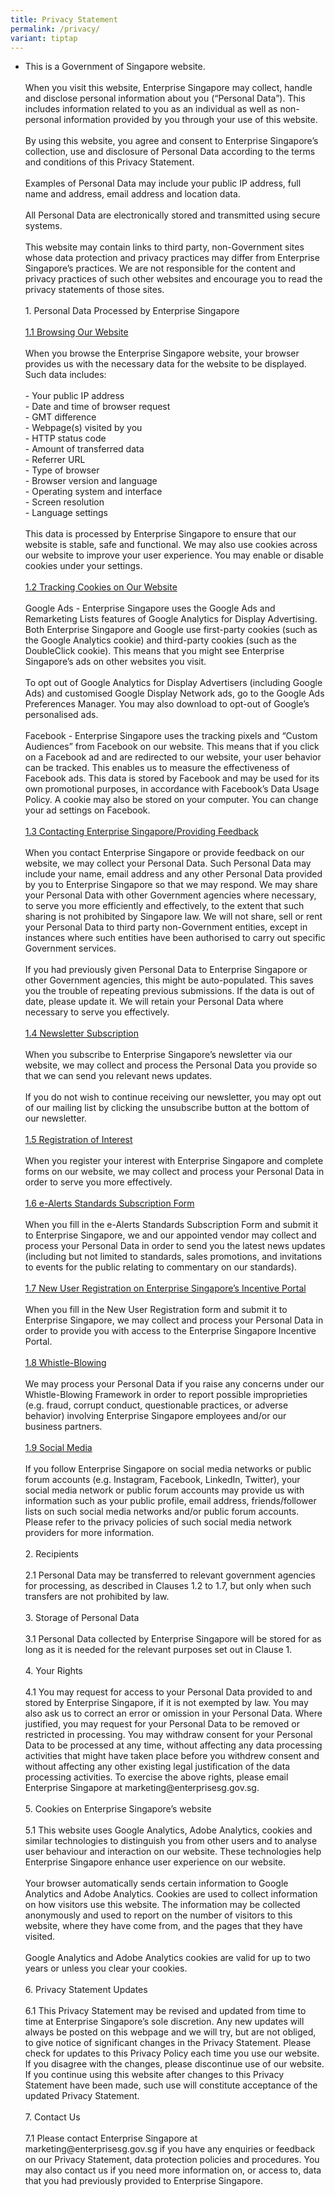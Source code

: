 ```yaml
---
title: Privacy Statement
permalink: /privacy/
variant: tiptap
---
```

<ul data-tight="true" class="tight">
<li>
<p>This is a Government of Singapore website.
<br>
<br>When you visit this website, Enterprise Singapore may collect, handle
and disclose personal information about you (“Personal Data”). This includes
information related to you as an individual as well as non-personal information
provided by you through your use of this website.
<br>
<br>By using this website, you agree and consent to Enterprise Singapore’s
collection, use and disclosure of Personal Data according to the terms
and conditions of this Privacy Statement.
<br>
<br>Examples of Personal Data may include your public IP address, full name
and address, email address and location data.
<br>
<br>All Personal Data are electronically stored and transmitted using secure
systems.
<br>
<br>This website may contain links to third party, non-Government sites whose
data protection and privacy practices may differ from Enterprise Singapore’s
practices. We are not responsible for the content and privacy practices
of such other websites and encourage you to read the privacy statements
of those sites.
<br>
<br>1. Personal Data Processed by Enterprise Singapore
<br>
<br><u>1.1 Browsing Our Website </u>
<br>
<br>When you browse the Enterprise Singapore website, your browser provides
us with the necessary data for the website to be displayed. Such data includes:
<br>
<br>- Your public IP address
<br>- Date and time of browser request
<br>- GMT difference
<br>- Webpage(s) visited by you
<br>- HTTP status code
<br>- Amount of transferred data
<br>- Referrer URL
<br>- Type of browser
<br>- Browser version and language
<br>- Operating system and interface
<br>- Screen resolution
<br>- Language settings
<br>
<br>This data is processed by Enterprise Singapore to ensure that our website
is stable, safe and functional. We may also use cookies across our website
to improve your user experience. You may enable or disable cookies under
your settings.
<br>
<br><u>1.2 Tracking Cookies on Our Website </u>
<br>
<br>Google Ads - Enterprise Singapore uses the Google Ads and Remarketing
Lists features of Google Analytics for Display Advertising. Both Enterprise
Singapore and Google use first-party cookies (such as the Google Analytics
cookie) and third-party cookies (such as the DoubleClick cookie). This
means that you might see Enterprise Singapore’s ads on other websites you
visit.
<br>
<br>To opt out of Google Analytics for Display Advertisers (including Google
Ads) and customised Google Display Network ads, go to the Google Ads Preferences
Manager. You may also download to opt-out of Google’s personalised ads.&nbsp;
<br>
<br>Facebook - Enterprise Singapore uses the tracking pixels and “Custom Audiences”
from Facebook on our website. This means that if you click on a Facebook
ad and are redirected to our website, your user behavior can be tracked.
This enables us to measure the effectiveness of Facebook ads. This data
is stored by Facebook and may be used for its own promotional purposes,
in accordance with Facebook’s Data Usage Policy. A cookie may also be stored
on your computer. You can change your ad settings on Facebook.&nbsp;
<br>
<br><u>1.3 Contacting Enterprise Singapore/Providing Feedback </u>
<br>
<br>When you contact Enterprise Singapore or provide feedback on our website,
we may collect your Personal Data. Such Personal Data may include your
name, email address and any other Personal Data provided by you to Enterprise
Singapore so that we may respond. We may share your Personal Data with
other Government agencies where necessary, to serve you more efficiently
and effectively, to the extent that such sharing is not prohibited by Singapore
law. We will not share, sell or rent your Personal Data to third party
non-Government entities, except in instances where such entities have been
authorised to carry out specific Government services.
<br>
<br>If you had previously given Personal Data to Enterprise Singapore or other
Government agencies, this might be auto-populated. This saves you the trouble
of repeating previous submissions. If the data is out of date, please update
it. We will retain your Personal Data where necessary to serve you effectively.
<br>
<br><u>1.4 Newsletter Subscription </u>
<br>
<br>When you subscribe to Enterprise Singapore’s newsletter via our website,
we may collect and process the Personal Data you provide so that we can
send you relevant news updates.
<br>
<br>If you do not wish to continue receiving our newsletter, you may opt out
of our mailing list by clicking the unsubscribe button at the bottom of
our newsletter.
<br>
<br><u>1.5 Registration of Interest </u>
<br>
<br>When you register your interest with Enterprise Singapore and complete
forms on our website, we may collect and process your Personal Data in
order to serve you more effectively.
<br>
<br><u>1.6 e-Alerts Standards Subscription Form </u>
<br>
<br>When you fill in the e-Alerts Standards Subscription Form and submit it
to Enterprise Singapore, we and our appointed vendor may collect and process
your Personal Data in order to send you the latest news updates (including
but not limited to standards, sales promotions, and invitations to events
for the public relating to commentary on our standards).&nbsp;&nbsp;
<br>
<br><u>1.7 New User Registration on Enterprise Singapore’s Incentive Portal </u>
<br>
<br>When you fill in the New User Registration form and submit it to Enterprise
Singapore, we may collect and process your Personal Data in order to provide
you with access to the Enterprise Singapore Incentive Portal.&nbsp;
<br>
<br><u>1.8 Whistle-Blowing </u>
<br>
<br>We may process your Personal Data if you raise any concerns under our
Whistle-Blowing Framework in order to report possible improprieties (e.g.
fraud, corrupt conduct, questionable practices, or adverse behavior) involving
Enterprise Singapore employees and/or our business partners.&nbsp;&nbsp;
<br>
<br><u>1.9 Social Media </u>
<br>
<br>If you follow Enterprise Singapore on social media networks or public
forum accounts (e.g. Instagram, Facebook, LinkedIn, Twitter), your social
media network or public forum accounts may provide us with information
such as your public profile, email address, friends/follower lists on such
social media networks and/or public forum accounts. Please refer to the
privacy policies of such social media network providers for more information.&nbsp;
<br>
<br>2. Recipients
<br>
<br>2.1 Personal Data may be transferred to relevant government agencies for
processing, as described in Clauses 1.2 to 1.7, but only when such transfers
are not prohibited by law.&nbsp;
<br>
<br>3. Storage of Personal Data
<br>
<br>3.1 Personal Data collected by Enterprise Singapore will be stored for
as long as it is needed for the relevant purposes set out in Clause 1.&nbsp;&nbsp;
<br>
<br>4. Your Rights
<br>
<br>4.1 You may request for access to your Personal Data provided to and stored
by Enterprise Singapore, if it is not exempted by law. You may also ask
us to correct an error or omission in your Personal Data. Where justified,
you may request for your Personal Data to be removed or restricted in processing.
You may withdraw consent for your Personal Data to be processed at any
time, without affecting any data processing activities that might have
taken place before you withdrew consent and without affecting any other
existing legal justification of the data processing activities. To exercise
the above rights, please email Enterprise Singapore at <a rel="noopener noreferrer nofollow" target="_blank">marketing@enterprisesg.gov.sg</a>.
<br>
<br>5. Cookies on Enterprise Singapore’s website
<br>
<br>5.1 This website uses Google Analytics, Adobe Analytics, cookies and similar
technologies to distinguish you from other users and to analyse user behaviour
and interaction on our website. These technologies help Enterprise Singapore
enhance user experience on our website.
<br>
<br>Your browser automatically sends certain information to Google Analytics
and Adobe Analytics. Cookies are used to collect information on how visitors
use this website. The information may be collected anonymously and used
to report on the number of visitors to this website, where they have come
from, and the pages that they have visited.&nbsp;
<br>
<br>Google Analytics and Adobe Analytics cookies are valid for up to two years
or unless you clear your cookies.&nbsp;
<br>
<br>6. Privacy Statement Updates
<br>
<br>6.1 This Privacy Statement may be revised and updated from time to time
at Enterprise Singapore’s sole discretion. Any new updates will always
be posted on this webpage and we will try, but are not obliged, to give
notice of significant changes in the Privacy Statement. Please check for
updates to this Privacy Policy each time you use our website. If you disagree
with the changes, please discontinue use of our website. If you continue
using this website after changes to this Privacy Statement have been made,
such use will constitute acceptance of the updated Privacy Statement.&nbsp;
<br>
<br>7. Contact Us
<br>
<br>7.1 Please contact Enterprise Singapore at <a rel="noopener noreferrer nofollow" target="_blank">marketing@enterprisesg.gov.sg</a> if
you have any enquiries or feedback on our Privacy Statement, data protection
policies and procedures. You may also contact us if you need more information
on, or access to, data that you had previously provided to Enterprise Singapore.</p>
</li>
</ul>
<p></p>
